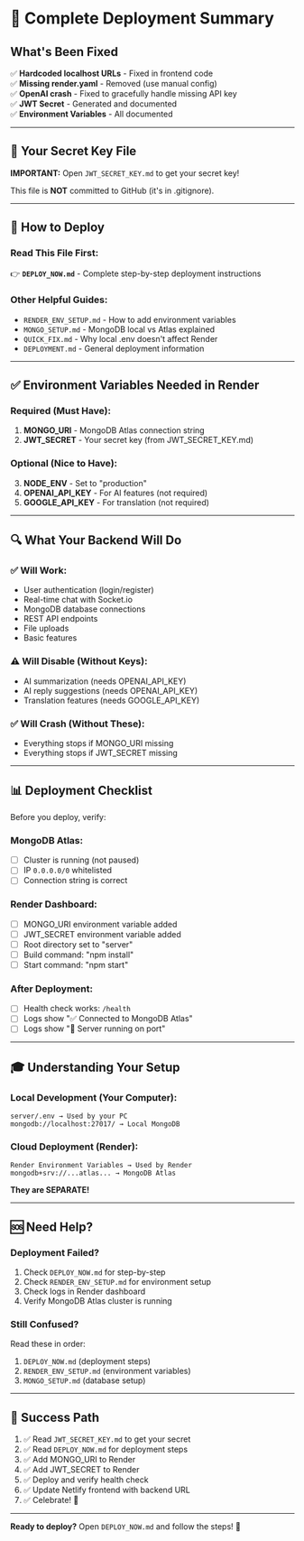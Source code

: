 # 🎯 Complete Deployment Summary

## What's Been Fixed

✅ **Hardcoded localhost URLs** - Fixed in frontend code  
✅ **Missing render.yaml** - Removed (use manual config)  
✅ **OpenAI crash** - Fixed to gracefully handle missing API key  
✅ **JWT Secret** - Generated and documented  
✅ **Environment Variables** - All documented  

---

## 📂 Your Secret Key File

**IMPORTANT:** Open `JWT_SECRET_KEY.md` to get your secret key!

This file is **NOT** committed to GitHub (it's in .gitignore).

---

## 🚀 How to Deploy

### Read This File First:
👉 **`DEPLOY_NOW.md`** - Complete step-by-step deployment instructions

### Other Helpful Guides:
- `RENDER_ENV_SETUP.md` - How to add environment variables
- `MONGO_SETUP.md` - MongoDB local vs Atlas explained
- `QUICK_FIX.md` - Why local .env doesn't affect Render
- `DEPLOYMENT.md` - General deployment information

---

## ✅ Environment Variables Needed in Render

### Required (Must Have):
1. **MONGO_URI** - MongoDB Atlas connection string
2. **JWT_SECRET** - Your secret key (from JWT_SECRET_KEY.md)

### Optional (Nice to Have):
3. **NODE_ENV** - Set to "production"
4. **OPENAI_API_KEY** - For AI features (not required)
5. **GOOGLE_API_KEY** - For translation (not required)

---

## 🔍 What Your Backend Will Do

### ✅ Will Work:
- User authentication (login/register)
- Real-time chat with Socket.io
- MongoDB database connections
- REST API endpoints
- File uploads
- Basic features

### ⚠️ Will Disable (Without Keys):
- AI summarization (needs OPENAI_API_KEY)
- AI reply suggestions (needs OPENAI_API_KEY)
- Translation features (needs GOOGLE_API_KEY)

### ✅ Will Crash (Without These):
- Everything stops if MONGO_URI missing
- Everything stops if JWT_SECRET missing

---

## 📊 Deployment Checklist

Before you deploy, verify:

### MongoDB Atlas:
- [ ] Cluster is running (not paused)
- [ ] IP `0.0.0.0/0` whitelisted
- [ ] Connection string is correct

### Render Dashboard:
- [ ] MONGO_URI environment variable added
- [ ] JWT_SECRET environment variable added
- [ ] Root directory set to "server"
- [ ] Build command: "npm install"
- [ ] Start command: "npm start"

### After Deployment:
- [ ] Health check works: `/health`
- [ ] Logs show "✅ Connected to MongoDB Atlas"
- [ ] Logs show "🚀 Server running on port"

---

## 🎓 Understanding Your Setup

### Local Development (Your Computer):
```
server/.env → Used by your PC
mongodb://localhost:27017/ → Local MongoDB
```

### Cloud Deployment (Render):
```
Render Environment Variables → Used by Render
mongodb+srv://...atlas... → MongoDB Atlas
```

**They are SEPARATE!**

---

## 🆘 Need Help?

### Deployment Failed?
1. Check `DEPLOY_NOW.md` for step-by-step
2. Check `RENDER_ENV_SETUP.md` for environment setup
3. Check logs in Render dashboard
4. Verify MongoDB Atlas cluster is running

### Still Confused?
Read these in order:
1. `DEPLOY_NOW.md` (deployment steps)
2. `RENDER_ENV_SETUP.md` (environment variables)
3. `MONGO_SETUP.md` (database setup)

---

## 🎉 Success Path

1. ✅ Read `JWT_SECRET_KEY.md` to get your secret
2. ✅ Read `DEPLOY_NOW.md` for deployment steps
3. ✅ Add MONGO_URI to Render
4. ✅ Add JWT_SECRET to Render
5. ✅ Deploy and verify health check
6. ✅ Update Netlify frontend with backend URL
7. ✅ Celebrate! 🎊

---

**Ready to deploy?** Open `DEPLOY_NOW.md` and follow the steps! 🚀

